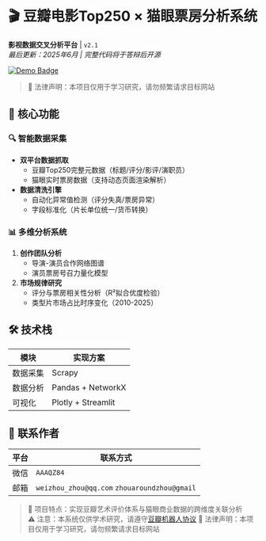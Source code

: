 # 🎬 豆瓣电影Top250 × 猫眼票房分析系统  
**影视数据交叉分析平台** | `v2.1`  
*最后更新：2025年6月 | 完整代码将于答辩后开源*  
 
[![Demo Badge](在线演示)](http://101.37.104.244:8501/)  
 > 📌  法律声明：本项目仅用于学习研究，请勿频繁请求目标网站
## 🌟 核心功能 
### 🔍 智能数据采集 
- **双平台数据抓取**  
  - 豆瓣Top250完整元数据（标题/评分/影评/演职员）  
  - 猫眼实时票房数据（支持动态页面渲染解析）  
- **数据清洗引擎**  
  - 自动化异常值检测（评分失真/票房异常）  
  - 字段标准化（片长单位统一/货币转换）  
 
### 📊 多维分析系统 
1. **创作团队分析**  
   - 导演-演员合作网络图谱  
   - 演员票房号召力量化模型  
2. **市场规律研究**  
   - 评分与票房相关性分析（R²拟合优度检验）  
   - 类型片市场占比时序变化（2010-2025）  
 
## 🛠️ 技术栈 
| 模块 | 实现方案 |  
|------|----------|  
| 数据采集 | Scrapy |  
| 数据分析 | Pandas + NetworkX |  
| 可视化 | Plotly + Streamlit |  
 
## 📮 联系作者 
| 平台 | 联系方式 |  
|------|----------|  
| 微信 | `AAAQZ84` |  
| 邮箱 | `weizhou_zhou@qq.com` `zhouaroundzhou@gmail` |  
 
> 📌 项目特点：实现豆瓣艺术评价体系与猫眼商业数据的跨维度关联分析  
> ⚠️ 注意：本系统仅供学术研究，请遵守[豆瓣机器人协议](https://www.douban.com/robots.txt)
> 📌  法律声明：本项目仅用于学习研究，请勿频繁请求目标网站

